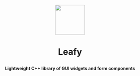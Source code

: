 <p align="center">
  <img src="https://github.com/austinmhorn/leafy/blob/c7fa2f7787ac028775d6a416f2514d8458fdee73/resources/images/icon.png" width="96px" height="96px"> 
</p>

<h1>
   <p align="center">
     Leafy<br>
   </p>
</h1>

<h4>
  <p align="center">
    Lightweight C++ library of GUI widgets and form components
  </p>
</h4>




